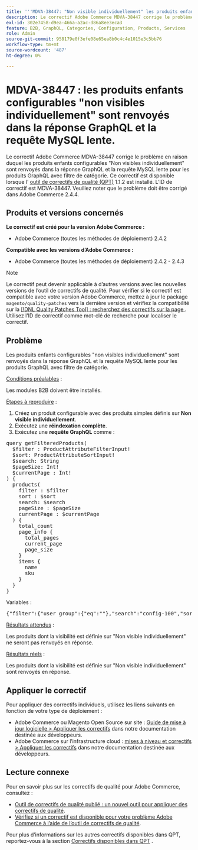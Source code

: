 ```yaml
---
title: '''MDVA-38447: "Non visible individuellement" les produits enfants configurables sont renvoyés dans la réponse GraphQL et la requête MySQL lente"'
description: Le correctif Adobe Commerce MDVA-38447 corrige le problème en raison duquel les produits enfants configurables "Non visibles individuellement" sont renvoyés dans la réponse GraphQL et la requête MySQL lente pour les produits GraphQL avec filtre de catégorie. Ce correctif est disponible lorsque l’[outil de correctifs de qualité (QPT)](/help/announcements/adobe-commerce-announcements/magento-quality-patches-released-new-tool-to-self-serve-quality-patches.md) 1.1.2 est installé. L’ID de correctif est MDVA-38447. Veuillez noter que le problème doit être corrigé dans Adobe Commerce 2.4.4.
exl-id: 302e7458-d9ea-466a-a2ac-d86a8ee3eca3
feature: B2B, GraphQL, Categories, Configuration, Products, Services
role: Admin
source-git-commit: 958179e0f3efe08e65ea8b0c4c4e1015e3c5bb76
workflow-type: tm+mt
source-wordcount: '487'
ht-degree: 0%

---
```


# MDVA-38447 : les produits enfants configurables &quot;non visibles individuellement&quot; sont renvoyés dans la réponse GraphQL et la requête MySQL lente.

Le correctif Adobe Commerce MDVA-38447 corrige le problème en raison duquel les produits enfants configurables &quot;Non visibles individuellement&quot; sont renvoyés dans la réponse GraphQL et la requête MySQL lente pour les produits GraphQL avec filtre de catégorie. Ce correctif est disponible lorsque l’ [outil de correctifs de qualité (QPT)](/help/announcements/adobe-commerce-announcements/magento-quality-patches-released-new-tool-to-self-serve-quality-patches.md) 1.1.2 est installé. L’ID de correctif est MDVA-38447. Veuillez noter que le problème doit être corrigé dans Adobe Commerce 2.4.4.

## Produits et versions concernés

**Le correctif est créé pour la version Adobe Commerce :**

* Adobe Commerce (toutes les méthodes de déploiement) 2.4.2

**Compatible avec les versions d’Adobe Commerce :**

* Adobe Commerce (toutes les méthodes de déploiement) 2.4.2 - 2.4.3

>[!NOTE]
>
>Le correctif peut devenir applicable à d’autres versions avec les nouvelles versions de l’outil de correctifs de qualité. Pour vérifier si le correctif est compatible avec votre version Adobe Commerce, mettez à jour le package `magento/quality-patches` vers la dernière version et vérifiez la compatibilité sur la [[!DNL Quality Patches Tool] : recherchez des correctifs sur la page ](https://devdocs.magento.com/quality-patches/tool.html#patch-grid). Utilisez l’ID de correctif comme mot-clé de recherche pour localiser le correctif.

## Problème

Les produits enfants configurables &quot;non visibles individuellement&quot; sont renvoyés dans la réponse GraphQL et la requête MySQL lente pour les produits GraphQL avec filtre de catégorie.

<u>Conditions préalables</u> :

Les modules B2B doivent être installés.

<u>Étapes à reproduire</u> :

1. Créez un produit configurable avec des produits simples définis sur **Non visible individuellement**.
1. Exécutez une **réindexation complète**.
1. Exécutez une **requête GraphQL** comme :

<pre>query getFilteredProducts(
  $filter : ProductAttributeFilterInput!
  $sort: ProductAttributeSortInput!
  $search: String
  $pageSize: Int!
  $currentPage : Int!
) {
  products(
    filter : $filter
    sort : $sort
    search: $search
    pageSize : $pageSize
    currentPage : $currentPage
  ) {
    total_count
    page_info {
      total_pages
      current_page
      page_size
    }
    items {
      name
      sku
    }
  }
}</pre>

Variables :

<pre>{"filter":{"user_group":{"eq":""},"search":"config-100","sort":{},"pageSize":200,"currentPage":1}
</pre>

<u>Résultats attendus</u> :

Les produits dont la visibilité est définie sur &quot;Non visible individuellement&quot; ne seront pas renvoyés en réponse.

<u>Résultats réels</u> :

Les produits dont la visibilité est définie sur &quot;Non visible individuellement&quot; sont renvoyés en réponse.

## Appliquer le correctif

Pour appliquer des correctifs individuels, utilisez les liens suivants en fonction de votre type de déploiement :

* Adobe Commerce ou Magento Open Source sur site : [Guide de mise à jour logicielle > Appliquer les correctifs](https://devdocs.magento.com/guides/v2.4/comp-mgr/patching/mqp.html) dans notre documentation destinée aux développeurs.
* Adobe Commerce sur l’infrastructure cloud : [mises à niveau et correctifs > Appliquer les correctifs](https://devdocs.magento.com/cloud/project/project-patch.html) dans notre documentation destinée aux développeurs.

## Lecture connexe

Pour en savoir plus sur les correctifs de qualité pour Adobe Commerce, consultez :

* [Outil de correctifs de qualité publié : un nouvel outil pour appliquer des correctifs de qualité](/help/announcements/adobe-commerce-announcements/magento-quality-patches-released-new-tool-to-self-serve-quality-patches.md).
* [Vérifiez si un correctif est disponible pour votre problème Adobe Commerce à l’aide de l’outil de correctifs de qualité](/help/support-tools/patches-available-in-qpt-tool/check-patch-for-magento-issue-with-magento-quality-patches.md).

Pour plus d’informations sur les autres correctifs disponibles dans QPT, reportez-vous à la section [Correctifs disponibles dans QPT](https://support.magento.com/hc/en-us/sections/360010506631-Patches-available-in-QPT-tool-) .
